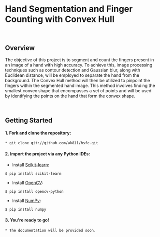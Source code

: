 # Hand Segmentation and Finger Counting with Convex Hull

<br>

## Overview
The objective of this project is to segment and count the fingers present in an image of a hand with high accuracy. To achieve this, image processing techniques such as contour detection and Gaussian blur, along with Euclidean distance, will be employed to separate the hand from the background. The Convex Hull method will then be utilized to pinpoint the fingers within the segmented hand image. This method involves finding the smallest convex shape that encompasses a set of points and will be used by identifying the points on the hand that form the convex shape.


<br>

## Getting Started
#### 1. Fork and clone the repository:
  ```
  * git clone git://github.com/ak811/hsfc.git
  ```
#### 2. Import the project via any Python IDEs:
  * Install [Scikit-learn](https://github.com/scikit-learn/scikit-learn):
  ``` 
  $ pip install scikit-learn
  ```
  * Install [OpenCV](https://github.com/opencv/opencv):
  ``` 
  $ pip install opencv-python
  ```
  * Install [NumPy](https://github.com/numpy/numpy):
  ```
  $ pip install numpy
  ```  
#### 3. You're ready to go!
  ```
  * The documentation will be provided soon.
  ```
  
<!-- View Documentation -->

<br>
